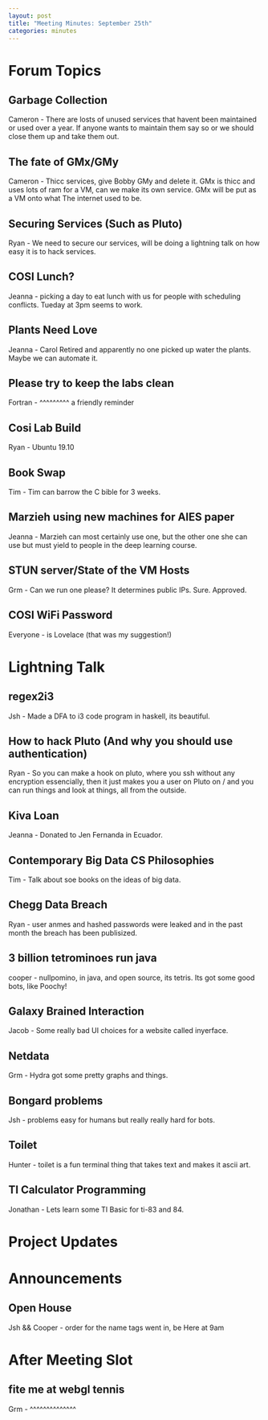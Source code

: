 ```yaml
---
layout: post
title: "Meeting Minutes: September 25th"
categories: minutes
---
```


# Forum Topics

## Garbage Collection

Cameron - There are losts of unused services that havent been maintained or used over a year. If anyone wants to maintain them say so or we should close them up and take them out. 

## The fate of GMx/GMy

Cameron - Thicc services, give Bobby GMy and delete it. GMx is thicc and uses lots of ram for a VM, can we make its own service. GMx will be put as a VM onto what The internet used to be. 

## Securing Services (Such as Pluto)

Ryan - We need to secure our services, will be doing a lightning talk on how easy it is to hack services. 

## COSI Lunch?

Jeanna - picking a day to eat lunch with us for people with scheduling conflicts. Tueday at 3pm seems to work.

## Plants Need Love

Jeanna - Carol Retired and apparently no one picked up water the plants. Maybe we can automate it. 

## Please try to keep the labs clean

Fortran - ^^^^^^^^^ a friendly reminder 

## Cosi Lab Build

Ryan - Ubuntu 19.10

## Book Swap

Tim - Tim can barrow the C bible for 3 weeks. 

## Marzieh using new machines for AIES paper

Jeanna - Marzieh can most certainly use one, but the other one she can use but must yield to people in the deep learning course. 

## STUN server/State of the VM Hosts

Grm - Can we run one please? It determines public IPs. Sure. Approved.

## COSI WiFi Password

Everyone - is Lovelace (that was my suggestion!)

# Lightning Talk

## regex2i3

Jsh - Made a DFA to i3 code program in haskell, its beautiful. 

## How to hack Pluto (And why you should use authentication)

Ryan - So you can make a hook on pluto, where you ssh without any encryption essencially, then it just makes you a user on Pluto on / and you can run things and look at things, all from the outside. 

## Kiva Loan

Jeanna - Donated to Jen Fernanda in Ecuador. 

## Contemporary Big Data CS Philosophies

Tim - Talk about soe books on the ideas of big data. 

## Chegg Data Breach

Ryan - user anmes and hashed passwords were leaked and in the past month the breach has been publisized. 

## 3 billion tetrominoes run java

cooper - nullpomino, in java, and open source, its tetris. Its got some good bots, like Poochy! 

## Galaxy Brained Interaction

Jacob - Some really bad UI choices for a website called inyerface. 

## Netdata

Grm - Hydra got some pretty graphs and things. 

## Bongard problems

Jsh - problems easy for humans but really really hard for bots. 

## Toilet 

Hunter - toilet is a fun terminal thing that takes text and makes it ascii art. 

## TI Calculator Programming 

Jonathan - Lets learn some TI Basic for ti-83 and 84. 

# Project Updates

# Announcements

## Open House

Jsh && Cooper - order for the name tags went in, be Here at 9am

# After Meeting Slot

## fite me at webgl tennis

Grm - ^^^^^^^^^^^^^^

